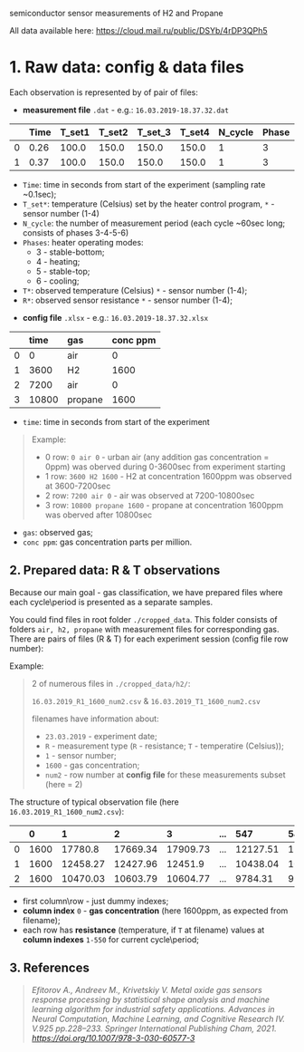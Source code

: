 semiconductor sensor measurements of H2 and Propane

All data available here: https://cloud.mail.ru/public/DSYb/4rDP3QPh5

# 1. Raw data: config & data files

Each observation is represented by of pair of files: 

* **measurement file** `.dat` - e.g.:  `16.03.2019-18.37.32.dat`

|  | Time | T_set1 | T_set2 | T_set_3 | T_set4 | N_cycle | Phase | T1 | R1 | T2 | R2 | T3 | R3 | T4 | R4 | 
| :- | :- | :- | :- | :- | :- | :- | :- | :- | :- | :- | :- | :- | :- | :- | :- |
| 0 | 0.26 | 100.0 | 150.0 | 150.0 | 150.0 | 1 | 3 | 6.796659 | 1017631.0 | 16.99999 | 3738238.0 | 13.96551 | 364169200.0 | 16.15645 | 138198600.0 |
| 1 | 0.37 | 100.0 | 150.0 | 150.0 | 150.0 | 1 | 3 | 9.633535 | 918182.3 | 21.88888 | 3400904.0 | 19.02298 | 247933100.0 | 20.91836 | 86560560.0 |

- `Time`: time in seconds from start of the experiment (sampling rate ~0.1sec);
- `T_set*`: temperature (Celsius) set by the heater control program, `*` - sensor number (1-4)
- `N_cycle`: the number of measurement period (each cycle ~60sec long; consists of phases 3-4-5-6)
- `Phases`: heater operating modes:
    - 3 - stable-bottom; 
    - 4 - heating;
    - 5 - stable-top;
    - 6 - cooling;
- `T*`: observed temperature (Celsius) `*` - sensor number (1-4);
- `R*`: observed sensor resistance `*` - sensor number (1-4);


* **config file** `.xlsx` - e.g.: `16.03.2019-18.37.32.xlsx`

|  | time | gas | conc ppm |
| :- | :- | :- | :- |
| 0 | 0 | air | 0 |
| 1 | 3600 | H2 | 1600 |
| 2 | 7200 | air | 0 |
| 3 | 10800 | propane | 1600 |

- `time`: time in seconds from start of the experiment 
>    Example: 
>    * 0 row: `0 air 0` -  urban air (any addition gas concentration = 0ppm) was oberved during 0-3600sec from experiment starting
>    * 1 row: `3600 H2 1600` - H2 at concentration 1600ppm was observed at 3600-7200sec
>    * 2 row: `7200 air 0` - air was observed at 7200-10800sec
>    * 3 row: `10800 propane 1600` - propane at concentration 1600ppm was oberved after 10800sec
 
    
- `gas`: observed gas;
- `conc ppm`: gas concentration parts per million.

## 2. Prepared data: R & T observations

Because our main goal - gas classification, we have prepared files where each cycle\period is presented as a separate samples.

You could find files in root folder `./cropped_data`. This folder consists of folders `air, h2, propane` with measurement files for corresponding gas. There are pairs of files (R & T) for each experiment session (config file row number):

Example:
> 2 of numerous files in `./cropped_data/h2/`:
>
> `16.03.2019_R1_1600_num2.csv` & `16.03.2019_T1_1600_num2.csv`
>
> filenames have information about:
> - `23.03.2019` - experiment date;
> - `R` - measurement type (`R` - resistance; `T` - temperatire (Celsius));
> - `1` - sensor number;
> - `1600` - gas concentration;
> - `num2` - row number at **config file** for these measurements subset (here = 2)

The structure of typical observation file (here `16.03.2019_R1_1600_num2.csv`):

|  | 0 | 1 | 2 | 3 | ... | 547 | 548 | 549 | 550 |
| :- | :- | :- | :- | :- | :- | :- | :- | :- | :- |
| 0 | 1600 | 17780.8 | 17669.34 | 17909.73 | ... | 12127.51 | 12351.3 | 12496.23 | 12587.69 |
| 1 | 1600 | 12458.27 | 12427.96 | 12451.9 | ... | 10438.04 | 10489.96 | 10574.12 | 10580.16 |
| 2 | 1600 | 10470.03 | 10603.79 | 10604.77 | ... | 9784.31 | 9763.056 | 9759.589 | 9591.474 |

* first column\row - just dummy indexes;
* **column index** `0` - **gas concentration** (here 1600ppm, as expected from filename);
* each row has **resistance** (temperature, if `T` at filename) values at **column indexes** `1-550` for current cycle\period;

## 3. References
>  *Efitorov A., Andreev M., Krivetskiy V. Metal oxide gas sensors response processing by statistical shape analysis and machine learning algorithm for industrial safety applications. Advances in Neural Computation, Machine Learning, and Cognitive Research IV. V.925 pp.228–233. Springer International Publishing Cham, 2021. https://doi.org/10.1007/978-3-030-60577-3*
